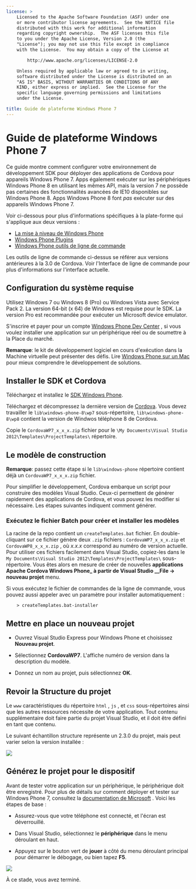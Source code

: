 ```yaml
---
license: >
    Licensed to the Apache Software Foundation (ASF) under one
    or more contributor license agreements.  See the NOTICE file
    distributed with this work for additional information
    regarding copyright ownership.  The ASF licenses this file
    to you under the Apache License, Version 2.0 (the
    "License"); you may not use this file except in compliance
    with the License.  You may obtain a copy of the License at

        http://www.apache.org/licenses/LICENSE-2.0

    Unless required by applicable law or agreed to in writing,
    software distributed under the License is distributed on an
    "AS IS" BASIS, WITHOUT WARRANTIES OR CONDITIONS OF ANY
    KIND, either express or implied.  See the License for the
    specific language governing permissions and limitations
    under the License.

title: Guide de plateforme Windows Phone 7
---
```


# Guide de plateforme Windows Phone 7

Ce guide montre comment configurer votre environnement de développement SDK pour déployer des applications de Cordova pour appareils Windows Phone 7. Apps également exécuter sur les périphériques Windows Phone 8 en utilisant les mêmes API, mais la version 7 ne possède pas certaines des fonctionnalités avancées de IE10 disponibles sur Windows Phone 8. Apps Windows Phone 8 font *pas* exécuter sur des appareils Windows Phone 7.

Voir ci-dessous pour plus d'informations spécifiques à la plate-forme qui s'applique aux deux versions :

*   [La mise à niveau de Windows Phone](../wp8/upgrading.html)
*   [Windows Phone Plugins](../wp8/plugin.html)
*   [Windows Phone outils de ligne de commande](../wp8/tools.html)

Les outils de ligne de commande ci-dessus se référer aux versions antérieures à la 3.0 de Cordova. Voir l'Interface de ligne de commande pour plus d'informations sur l'interface actuelle.

## Configuration du système requise

Utilisez Windows 7 ou Windows 8 (Pro) ou Windows Vista avec Service Pack 2. La version 64-bit (x 64) de Windows est requise pour le SDK. La version Pro est recommandée pour exécuter un Microsoft device emulator.

S'inscrire et payer pour un compte [Windows Phone Dev Center][1] , si vous voulez installer une application sur un périphérique réel ou de soumettre à la Place du marché.

 [1]: http://dev.windowsphone.com/en-us/publish

**Remarque**: le kit de développement logiciel en cours d'exécution dans la Machine virtuelle peut présenter des défis. Lire [Windows Phone sur un Mac][2] pour mieux comprendre le développement de solutions.

 [2]: http://aka.ms/BuildaWP8apponaMac

## Installer le SDK et Cordova

Téléchargez et installez le [SDK Windows Phone][3].

 [3]: http://www.microsoft.com/download/en/details.aspx?displaylang=en&id=27570/

Téléchargez et décompressez la dernière version de [Cordova][4]. Vous devez travailler le `lib\windows-phone-8\wp7` sous-répertoire, `lib\windows-phone-8\wp8` contient la version de Windwos téléphone 8 de Cordova.

 [4]: http://phonegap.com/download

Copie le `CordovaWP7_x_x_x.zip` fichier pour le `\My Documents\Visual
Studio 2012\Templates\ProjectTemplates\` répertoire.

## Le modèle de construction

**Remarque**: passez cette étape si le `lib\windows-phone` répertoire contient déjà un `CordovaWP7_x_x_x.zip` fichier.

Pour simplifier le développement, Cordova embarque un script pour construire des modèles Visual Studio. Ceux-ci permettent de générer rapidement des applications de Cordova, et vous pouvez les modifier si nécessaire. Les étapes suivantes indiquent comment générer.

### Exécutez le fichier Batch pour créer et installer les modèles

La racine de la repo contient un `createTemplates.bat` fichier. En double-cliquant sur ce fichier génère deux `.zip` fichiers : `CordovaWP7_x_x_x.zip` et `CordovaWP8_x_x_x.zip` , où *x.x.x* correspond au numéro de version actuelle. Pour utiliser ces fichiers facilement dans Visual Studio, copiez-les dans le `My Documents\Visual Studio
2012\Templates\ProjectTemplates\` sous-répertoire. Vous êtes alors en mesure de créer de nouvelles **applications Apache Cordova Windows Phone_ à partir de Visual Studio __File → nouveau projet** menu.

Si vous exécutez le fichier de commandes de la ligne de commande, vous pouvez aussi appeler avec un paramètre pour installer automatiquement :

        > createTemplates.bat-installer
    

## Mettre en place un nouveau projet

*   Ouvrez Visual Studio Express pour Windows Phone et choisissez **Nouveau projet**.

*   Sélectionnez **CordovaWP7**. L'affiche numéro de version dans la description du modèle.

*   Donnez un nom au projet, puis sélectionnez **OK**.

## Revoir la Structure du projet

Le `www` caractéristiques du répertoire `html` , `js` , et `css` sous-répertoires ainsi que les autres ressources nécessite de votre application. Tout contenu supplémentaire doit faire partie du projet Visual Studio, et il doit être défini en tant que contenu.

Le suivant échantillon structure représente un 2.3.0 du projet, mais peut varier selon la version installée :

![][5]

 [5]: img/guide/platforms/wp8/projectStructure.png

## Générez le projet pour le dispositif

Avant de tester votre application sur un périphérique, le périphérique doit être enregistré. Pour plus de détails sur comment déployer et tester sur Windows Phone 7, consultez la [documentation de Microsoft][6] . Voici les étapes de base :

 [6]: http://msdn.microsoft.com/en-us/library/windowsphone/develop/ff402565(v=vs.105).aspx

*   Assurez-vous que votre téléphone est connecté, et l'écran est déverrouillé.

*   Dans Visual Studio, sélectionnez le **périphérique** dans le menu déroulant en haut.

*   Appuyez sur le bouton vert de **jouer** à côté du menu déroulant principal pour démarrer le débogage, ou bien tapez **F5**.

![][7]

 [7]: img/guide/platforms/wp7/wpd.png

À ce stade, vous avez terminé.